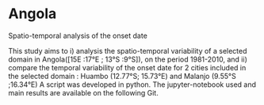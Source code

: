 # Angola
Spatio-temporal analysis of the onset date

This study aims to i) analysis the spatio-temporal variability of a selected domain in Angola([15E :17°E ; 13°S :9°S]), on the period 1981-2010, and ii) compare the temporal variability of the onset date for 2 cities included in the selected  domain : Huambo (12.77°S; 15.73°E) and Malanjo (9.55°S ;16.34°E)
A script was developed in python. The jupyter-notebook used and main results are available on the following Git. 
